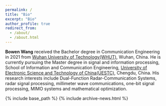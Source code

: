 ```yaml
---
permalink: /
title: "Bio"
excerpt: "Bio"
author_profile: true
redirect_from: 
  - /about/
  - /about.html
---
```


**Bowen Wang** received the Bachelor degree in Communication Engineering in 2021 from [Wuhan University of Technology(WHUT)](http://english.whut.edu.cn/), Wuhan, China. He is currently pursuing the Master degree in signal and information processing, School of Information and Communication Engineering, [University of Electronic Science and Technology of China(UESTC)](https://en.uestc.edu.cn/), Chengdu, China. His research interests include Dual-Function Radar-Communication Systems, radar signal processing, millimeter wave communications, one-bit signal processing, MIMO systems and mathematical optimization.

<nbsp>

{% include base_path %}
{% include archive-news.html %}


